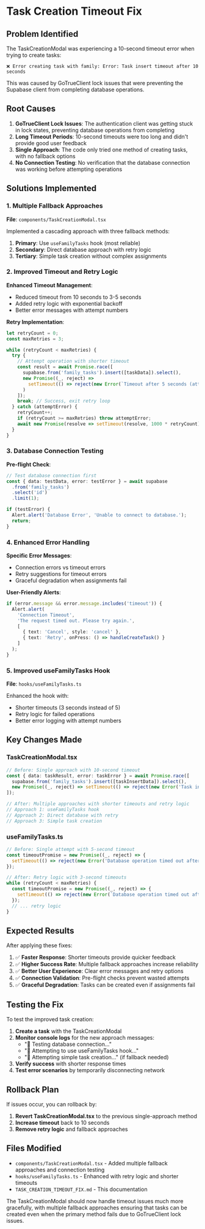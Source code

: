 # Task Creation Timeout Fix

## Problem Identified

The TaskCreationModal was experiencing a 10-second timeout error when trying to create tasks:

```
❌ Error creating task with family: Error: Task insert timeout after 10 seconds
```

This was caused by GoTrueClient lock issues that were preventing the Supabase client from completing database operations.

## Root Causes

1. **GoTrueClient Lock Issues**: The authentication client was getting stuck in lock states, preventing database operations from completing
2. **Long Timeout Periods**: 10-second timeouts were too long and didn't provide good user feedback
3. **Single Approach**: The code only tried one method of creating tasks, with no fallback options
4. **No Connection Testing**: No verification that the database connection was working before attempting operations

## Solutions Implemented

### 1. Multiple Fallback Approaches

**File**: `components/TaskCreationModal.tsx`

Implemented a cascading approach with three fallback methods:

1. **Primary**: Use `useFamilyTasks` hook (most reliable)
2. **Secondary**: Direct database approach with retry logic
3. **Tertiary**: Simple task creation without complex assignments

### 2. Improved Timeout and Retry Logic

**Enhanced Timeout Management**:
- Reduced timeout from 10 seconds to 3-5 seconds
- Added retry logic with exponential backoff
- Better error messages with attempt numbers

**Retry Implementation**:
```typescript
let retryCount = 0;
const maxRetries = 3;

while (retryCount < maxRetries) {
  try {
    // Attempt operation with shorter timeout
    const result = await Promise.race([
      supabase.from('family_tasks').insert([taskData]).select(),
      new Promise((_, reject) => 
        setTimeout(() => reject(new Error(`Timeout after 5 seconds (attempt ${retryCount + 1})`)), 5000)
      )
    ]);
    break; // Success, exit retry loop
  } catch (attemptError) {
    retryCount++;
    if (retryCount >= maxRetries) throw attemptError;
    await new Promise(resolve => setTimeout(resolve, 1000 * retryCount));
  }
}
```

### 3. Database Connection Testing

**Pre-flight Check**:
```typescript
// Test database connection first
const { data: testData, error: testError } = await supabase
  .from('family_tasks')
  .select('id')
  .limit(1);

if (testError) {
  Alert.alert('Database Error', 'Unable to connect to database.');
  return;
}
```

### 4. Enhanced Error Handling

**Specific Error Messages**:
- Connection errors vs timeout errors
- Retry suggestions for timeout errors
- Graceful degradation when assignments fail

**User-Friendly Alerts**:
```typescript
if (error.message && error.message.includes('timeout')) {
  Alert.alert(
    'Connection Timeout', 
    'The request timed out. Please try again.',
    [
      { text: 'Cancel', style: 'cancel' },
      { text: 'Retry', onPress: () => handleCreateTask() }
    ]
  );
}
```

### 5. Improved useFamilyTasks Hook

**File**: `hooks/useFamilyTasks.ts`

Enhanced the hook with:
- Shorter timeouts (3 seconds instead of 5)
- Retry logic for failed operations
- Better error logging with attempt numbers

## Key Changes Made

### TaskCreationModal.tsx
```typescript
// Before: Single approach with 10-second timeout
const { data: taskResult, error: taskError } = await Promise.race([
  supabase.from('family_tasks').insert([taskInsertData]).select(),
  new Promise((_, reject) => setTimeout(() => reject(new Error('Task insert timeout after 10 seconds')), 10000))
]);

// After: Multiple approaches with shorter timeouts and retry logic
// Approach 1: useFamilyTasks hook
// Approach 2: Direct database with retry
// Approach 3: Simple task creation
```

### useFamilyTasks.ts
```typescript
// Before: Single attempt with 5-second timeout
const timeoutPromise = new Promise((_, reject) => {
  setTimeout(() => reject(new Error('Database operation timed out after 5 seconds')), 5000);
});

// After: Retry logic with 3-second timeouts
while (retryCount < maxRetries) {
  const timeoutPromise = new Promise((_, reject) => {
    setTimeout(() => reject(new Error(`Database operation timed out after 3 seconds (attempt ${retryCount + 1})`)), 3000);
  });
  // ... retry logic
}
```

## Expected Results

After applying these fixes:

1. ✅ **Faster Response**: Shorter timeouts provide quicker feedback
2. ✅ **Higher Success Rate**: Multiple fallback approaches increase reliability
3. ✅ **Better User Experience**: Clear error messages and retry options
4. ✅ **Connection Validation**: Pre-flight checks prevent wasted attempts
5. ✅ **Graceful Degradation**: Tasks can be created even if assignments fail

## Testing the Fix

To test the improved task creation:

1. **Create a task** with the TaskCreationModal
2. **Monitor console logs** for the new approach messages:
   - "🔧 Testing database connection..."
   - "🔧 Attempting to use useFamilyTasks hook..."
   - "🔧 Attempting simple task creation..." (if fallback needed)
3. **Verify success** with shorter response times
4. **Test error scenarios** by temporarily disconnecting network

## Rollback Plan

If issues occur, you can rollback by:

1. **Revert TaskCreationModal.tsx** to the previous single-approach method
2. **Increase timeout** back to 10 seconds
3. **Remove retry logic** and fallback approaches

## Files Modified

- `components/TaskCreationModal.tsx` - Added multiple fallback approaches and connection testing
- `hooks/useFamilyTasks.ts` - Enhanced with retry logic and shorter timeouts
- `TASK_CREATION_TIMEOUT_FIX.md` - This documentation

The TaskCreationModal should now handle timeout issues much more gracefully, with multiple fallback approaches ensuring that tasks can be created even when the primary method fails due to GoTrueClient lock issues.
